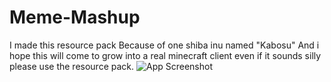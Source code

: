 # Meme-Mashup
I made this resource pack Because of one shiba inu named
"Kabosu" And i hope this will come to grow into a real minecraft client even if it sounds silly
please use the resource pack.
![App Screenshot](https://wallpaperaccess.com/full/1145486.jpg)
